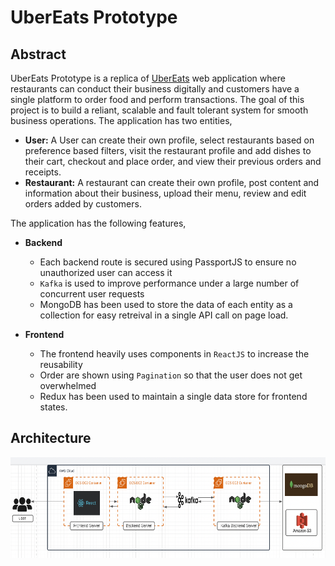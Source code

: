 # UberEats Prototype

## Abstract

UberEats Prototype is a replica of [UberEats](https://www.ubereats.com/) web application where restaurants can conduct their business digitally and customers have a single platform to order food and perform transactions. The goal of this project is to build a reliant, scalable and fault tolerant system for smooth business operations. The application has two entities,
* **User:** A User can create their own profile, select restaurants based on preference based filters, visit the restaurant profile and add dishes to their cart, checkout and place order, and view their previous orders and receipts. 
* **Restaurant:** A restaurant can create their own profile, post content and information about their business, upload their menu, review and edit orders added by customers.

The application has the following features,
* **Backend**
    * Each backend route is secured using PassportJS to ensure no unauthorized user can access it
    * `Kafka` is used to improve performance under a large number of concurrent user requests
    * MongoDB has been used to store the data of each entity as a collection for easy retreival in a single API call on page load. 

* **Frontend**
    * The frontend heavily uses components in `ReactJS` to increase the reusability
    * Order are shown using `Pagination` so that the user does not get overwhelmed
    * Redux has been used to maintain a single data store for frontend states.

## Architecture
![UberEats architecture](images/image.png)
